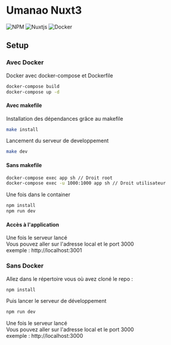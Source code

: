 # Umanao Nuxt3

![NPM](https://img.shields.io/badge/NPM-%23CB3837.svg?style=for-the-badge&logo=npm&logoColor=white)
![Nuxtjs](https://img.shields.io/badge/Nuxt-002E3B?style=for-the-badge&logo=nuxtdotjs&logoColor=#00DC82)
![Docker](https://img.shields.io/badge/docker-%230db7ed.svg?style=for-the-badge&logo=docker&logoColor=white)

## Setup
### Avec Docker
Docker avec docker-compose et Dockerfile
```bash
docker-compose build
docker-compose up -d
```
#### Avec makefile
Installation des dépendances grâce au makefile
```bash
make install
```
Lancement du serveur de developpement
```bash
make dev
```
#### Sans makefile
```bash
docker-compose exec app sh // Droit root
docker-compose exec -u 1000:1000 app sh // Droit utilisateur
```
Une fois dans le container 
```bash
npm install
npm run dev
```

#### Accès à l'application <br/>
Une fois le serveur lancé <br/>
Vous pouvez aller sur l'adresse local et le port 3000 <br/>
exemple : http://localhost:3001

### Sans Docker
Allez dans le répertoire vous où avez cloné le repo :
```bash
npm install
```
Puis lancer le serveur de développement
```bash
npm run dev
```

Une fois le serveur lancé <br/>
Vous pouvez aller sur l'adresse local et le port 3000 <br/>
exemple : http://localhost:3000
